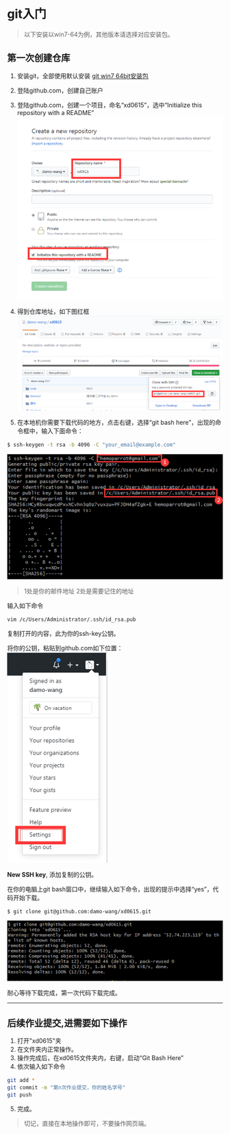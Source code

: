 # git入门

> 以下安装以win7-64为例，其他版本请选择对应安装包。

## 第一次创建仓库

1. 安装git，全部使用默认安装
 [git win7 64bit安装包](src/Git-2.27.0-64-bit.exe)

2. 登陆github.com，创建自己账户

3. 登陆github.com，创建一个项目，命名“xd0615”，选中“Initialize this repository with a README”
![](img/create_repos.png)

4. 得到仓库地址，如下图红框
![](img/repos_addr.png)

5. 在本地机你需要下载代码的地方，点击右键，选择“git bash here”，出现的命令框中，输入下面命令：

```bash
$ ssh-keygen -t rsa -b 4096 -C "your_email@example.com"
```

![](img/set_ssh_key.png)

> 1处是你的邮件地址
> 2处是需要记住的地址

输入如下命令

```bash
vim /c/Users/Administrator/.ssh/id_rsa.pub
```

复制打开的内容，此为你的ssh-key公钥。

将你的公钥，粘贴到github.com如下位置：
![](img/github-setting.png)

**New SSH key**, 添加复制的公钥。

在你的电脑上git bash窗口中，继续输入如下命令，出现的提示中选择“yes”，代码开始下载。
```bash
$ git clone git@github.com:damo-wang/xd0615.git
```
![](img/git-clone.png)

耐心等待下载完成，第一次代码下载完成。

---

## 后续作业提交,进需要如下操作

1. 打开"xd0615"夹
2. 在文件夹内正常操作。
3. 操作完成后，在xd0615文件夹内，右键，启动“Git Bash Here”
4. 依次输入如下命令
```bash
git add *
git commit -m "第n次作业提交，你的姓名学号"
git push
```
5. 完成。

> 切记，直接在本地操作即可，不要操作网页端。
